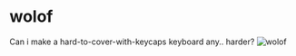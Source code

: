 # wolof
Can i make a hard-to-cover-with-keycaps keyboard any.. harder?
![wolof](https://github.com/grezeh/wolof/blob/main/wolof.jpg)
